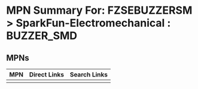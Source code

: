 



# MPN Summary For: FZSEBUZZERSM > SparkFun-Electromechanical : BUZZER_SMD

## MPNs
  

|MPN|Direct Links|Search Links|
| :--- | :--- | :--- |
||||
